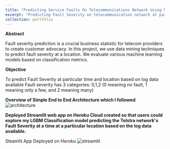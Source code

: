 ```yaml
---
title: "Predicting Service Faults On Telecommunications Network Using Machine Learning"
excerpt: "Predicting Fault Severity on telecommunication network at particular time and location using Machine Learning Techniques"
collection: portfolio
---
```


**Abstract**

Fault severity prediction is a crucial business statistic for telecom providers to create customer advocacy. In this project, we use data mining techniques to predict fault severity at a location. We evaluate various machine learning models based on classification metrics.

**Objective**

To predict Fault Severity at particular time and location based on log data available Fault severity has 3 categories: 0,1,2 (0 meaning no fault, 1 meaning only a few, and 2 meaning many)

**Overview of Simple End to End Architecture which I followed**
![architecture](https://github.com/sriramsripada20s/portfolio.github.io/assets/49833524/51faf0b6-dfab-457a-87cb-dd5f99c3f09b)

**Deployed Streamlit web app on Heroku Cloud created so that users could explore my LGBM Classification model predicting the Telstra network's Fault Severity at a time at a particular location based on the log data available.**

Steamlit App Deployed on Heroku
![streamlit](https://github.com/sriramsripada20s/portfolio.github.io/assets/49833524/9a6180a2-3543-40b5-9762-1300d2b4308a)

